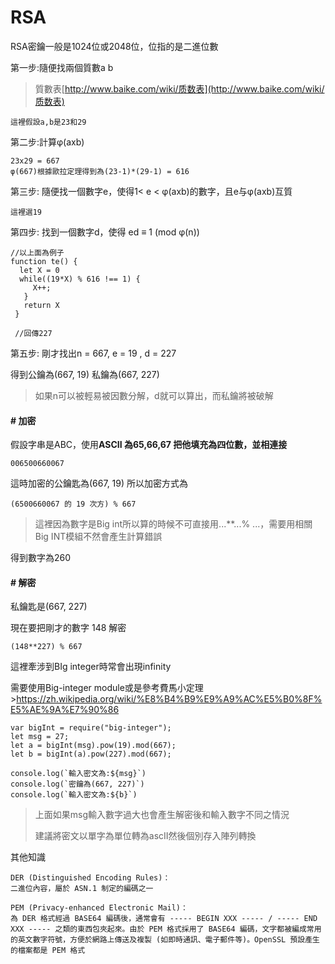 # RSA

RSA密鑰一般是1024位或2048位，位指的是二進位數

第一步:隨便找兩個質數a b

> 質數表[http://www.baike.com/wiki/质数表](http://www.baike.com/wiki/质数表)

```
這裡假設a,b是23和29
```

第二步:計算φ\(axb\)

```
23x29 = 667  
φ(667)根據歐拉定理得到為(23-1)*(29-1) = 616
```

第三步: 隨便找一個數字e，使得1&lt; e &lt; φ\(axb\)的數字，且e与φ\(axb\)互質

```
這裡選19
```

第四步: 找到一個數字d，使得 ed ≡ 1 \(mod φ\(n\)\)

```
//以上面為例子
function te() {
  let X = 0
  while((19*X) % 616 !== 1) {
     X++;
   }
   return X
 }

 //回傳227
```

第五步: 剛才找出n = 667,  e = 19 , d = 227

得到公鑰為\(667, 19\)  私鑰為\(667, 227\)

> 如果n可以被輕易被因數分解，d就可以算出，而私鑰將被破解

#### \# 加密

假設字串是ABC，使用**ASCII 為65,66,67 把他填充為四位數，並相連接**

```
006500660067
```

這時加密的公鑰匙為\(667, 19\) 所以加密方式為

```
(6500660067 的 19 次方) % 667
```

> 這裡因為數字是Big int所以算的時候不可直接用...\*\*...% ...，需要用相關Big INT模組不然會產生計算錯誤

得到數字為260

#### \# 解密

私鑰匙是\(667, 227\)

現在要把剛才的數字 148 解密

```
(148**227) % 667
```

這裡牽涉到BIg integer時常會出現infinity

需要使用Big-integer module或是參考費馬小定理&gt;https://zh.wikipedia.org/wiki/%E8%B4%B9%E9%A9%AC%E5%B0%8F%E5%AE%9A%E7%90%86

    var bigInt = require("big-integer");
    let msg = 27;
    let a = bigInt(msg).pow(19).mod(667);
    let b = bigInt(a).pow(227).mod(667);

    console.log(`輸入密文為:${msg}`)
    console.log(`密鑰為(667, 227)`)
    console.log(`輸入密文為:${b}`)

> 上面如果msg輸入數字過大也會產生解密後和輸入數字不同之情況
>
> 建議將密文以單字為單位轉為ascII然後個別存入陣列轉換



其他知識

```
DER (Distinguished Encoding Rules)：
二進位內容，屬於 ASN.1 制定的編碼之一

PEM (Privacy-enhanced Electronic Mail)：
為 DER 格式經過 BASE64 編碼後，通常會有 ----- BEGIN XXX ----- / ----- END XXX ----- 之類的東西包夾起來。由於 PEM 格式採用了 BASE64 編碼，文字都被編成常用的英文數字符號，方便於網路上傳送及複製 (如即時通訊、電子郵件等)。OpenSSL 預設產生的檔案都是 PEM 格式
```



